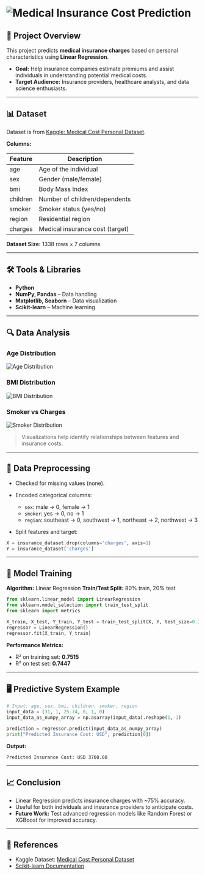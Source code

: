 
# ![Medical Insurance Cost Prediction](https://img.shields.io/badge/Project-Medical%20Insurance%20Cost%20Prediction-blue)

## 📌 Project Overview

This project predicts **medical insurance charges** based on personal characteristics using **Linear Regression**.

* **Goal:** Help insurance companies estimate premiums and assist individuals in understanding potential medical costs.
* **Target Audience:** Insurance providers, healthcare analysts, and data science enthusiasts.

---

## 📊 Dataset

Dataset is from [Kaggle: Medical Cost Personal Dataset](https://www.kaggle.com/datasets/mirichoi0218/insurance).

**Columns:**

| Feature  | Description                     |
| -------- | ------------------------------- |
| age      | Age of the individual           |
| sex      | Gender (male/female)            |
| bmi      | Body Mass Index                 |
| children | Number of children/dependents   |
| smoker   | Smoker status (yes/no)          |
| region   | Residential region              |
| charges  | Medical insurance cost (target) |

**Dataset Size:** 1338 rows × 7 columns

---

## 🛠 Tools & Libraries

* **Python**
* **NumPy, Pandas** – Data handling
* **Matplotlib, Seaborn** – Data visualization
* **Scikit-learn** – Machine learning

---

## 🔍 Data Analysis

### Age Distribution

![Age Distribution](https://raw.githubusercontent.com/yourusername/yourrepo/main/images/age_distribution.png)

### BMI Distribution

![BMI Distribution](https://raw.githubusercontent.com/yourusername/yourrepo/main/images/bmi_distribution.png)

### Smoker vs Charges

![Smoker Distribution](https://raw.githubusercontent.com/yourusername/yourrepo/main/images/smoker_distribution.png)

> Visualizations help identify relationships between features and insurance costs.

---

## 🧹 Data Preprocessing

* Checked for missing values (none).

* Encoded categorical columns:

  * `sex`: male → 0, female → 1
  * `smoker`: yes → 0, no → 1
  * `region`: southeast → 0, southwest → 1, northeast → 2, northwest → 3

* Split features and target:

```python
X = insurance_dataset.drop(columns='charges', axis=1)
Y = insurance_dataset['charges']
```

---

## 🤖 Model Training

**Algorithm:** Linear Regression
**Train/Test Split:** 80% train, 20% test

```python
from sklearn.linear_model import LinearRegression
from sklearn.model_selection import train_test_split
from sklearn import metrics

X_train, X_test, Y_train, Y_test = train_test_split(X, Y, test_size=0.2, random_state=2)
regressor = LinearRegression()
regressor.fit(X_train, Y_train)
```

**Performance Metrics:**

* R² on training set: **0.7515**
* R² on test set: **0.7447**

---

## 🖥 Predictive System Example

```python
# Input: age, sex, bmi, children, smoker, region
input_data = (31, 1, 25.74, 0, 1, 0)
input_data_as_numpy_array = np.asarray(input_data).reshape(1,-1)

prediction = regressor.predict(input_data_as_numpy_array)
print("Predicted Insurance Cost: USD", prediction[0])
```

**Output:**

```
Predicted Insurance Cost: USD 3760.08
```

---

## 📈 Conclusion

* Linear Regression predicts insurance charges with ~75% accuracy.
* Useful for both individuals and insurance providers to anticipate costs.
* **Future Work:** Test advanced regression models like Random Forest or XGBoost for improved accuracy.

---

## 🔗 References

* Kaggle Dataset: [Medical Cost Personal Dataset](https://www.kaggle.com/datasets/mirichoi0218/insurance)
* [Scikit-learn Documentation](https://scikit-learn.org/stable/)

